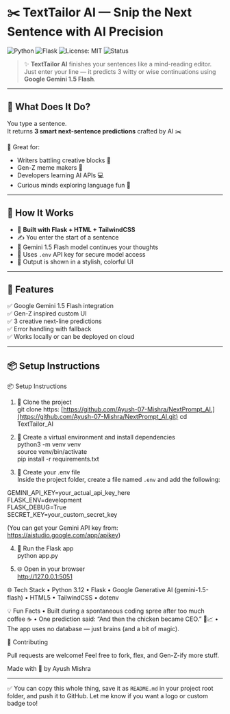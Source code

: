 # ✂️ TextTailor AI — Snip the Next Sentence with AI Precision

![Python](https://img.shields.io/badge/Python-3.12-blue.svg)
![Flask](https://img.shields.io/badge/Flask-Web%20Framework-green)
![License: MIT](https://img.shields.io/badge/License-MIT-yellow.svg)
![Status](https://img.shields.io/badge/Project-Active-brightgreen)

> ✨ **TextTailor AI** finishes your sentences like a mind-reading editor.  
> Just enter your line — it predicts 3 witty or wise continuations using **Google Gemini 1.5 Flash**.

---

## 🚀 What Does It Do?

You type a sentence.  
It returns **3 smart next-sentence predictions** crafted by AI ✂️

🎯 Great for:
- Writers battling creative blocks 🧠  
- Gen-Z meme makers 🤳  
- Developers learning AI APIs 💻  
- Curious minds exploring language fun 🤹

---

## 🧠 How It Works

- 🧰 **Built with Flask + HTML + TailwindCSS**
- ✍️ You enter the start of a sentence
- 🤖 Gemini 1.5 Flash model continues your thoughts
- 🔐 Uses `.env` API key for secure model access
- 🎨 Output is shown in a stylish, colorful UI

---

## 🎯 Features

✅ Google Gemini 1.5 Flash integration  
✅ Gen-Z inspired custom UI  
✅ 3 creative next-line predictions  
✅ Error handling with fallback  
✅ Works locally or can be deployed on cloud  

---

## 📦 Setup Instructions

📦 Setup Instructions

1. 🚀 Clone the project  
git clone https: [https://github.com/Ayush-07-Mishra/NextPrompt_AI.](https://github.com/Ayush-07-Mishra/NextPrompt_AI.git)
cd TextTailor_AI  

2. 🧪 Create a virtual environment and install dependencies  
python3 -m venv venv  
source venv/bin/activate  
pip install -r requirements.txt  

3. 🔐 Create your .env file  
Inside the project folder, create a file named `.env` and add the following:

GEMINI_API_KEY=your_actual_api_key_here  
FLASK_ENV=development  
FLASK_DEBUG=True  
SECRET_KEY=your_custom_secret_key  

(You can get your Gemini API key from: https://aistudio.google.com/app/apikey)

4. 🚴 Run the Flask app  
python app.py  

5. 🌐 Open in your browser  
http://127.0.0.1:5051




🌐 Tech Stack
	•	Python 3.12
	•	Flask
	•	Google Generative AI (gemini-1.5-flash)
	•	HTML5
	•	TailwindCSS
	•	dotenv




💡 Fun Facts
	•	Built during a spontaneous coding spree after too much coffee ☕
	•	One prediction said: “And then the chicken became CEO.” 🐔📈
	•	The app uses no database — just brains (and a bit of magic).



🤝 Contributing

Pull requests are welcome!
Feel free to fork, flex, and Gen-Z-ify more stuff.



Made with 💙 by Ayush Mishra


---

✅ You can copy this whole thing, save it as `README.md` in your project root folder, and push it to GitHub. Let me know if you want a logo or custom badge too!
   
